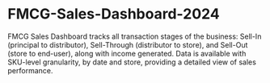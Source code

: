 # FMCG-Sales-Dashboard-2024
FMCG Sales Dashboard tracks all transaction stages of the business: Sell-In (principal to distributor), Sell-Through (distributor to store), and Sell-Out (store to end-user), along with income generated. Data is available with SKU-level granularity, by date and store, providing a detailed view of sales performance.
